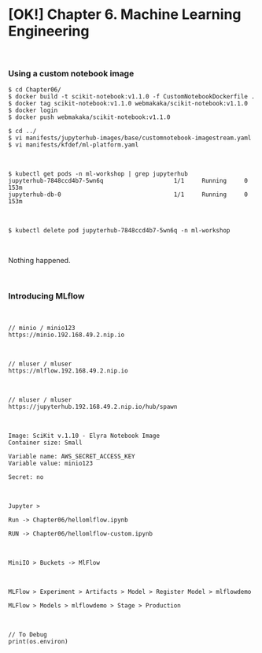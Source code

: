 # [OK!] Chapter 6. Machine Learning Engineering

<br/>

### Using a custom notebook image

```
$ cd Chapter06/
$ docker build -t scikit-notebook:v1.1.0 -f CustomNotebookDockerfile .
$ docker tag scikit-notebook:v1.1.0 webmakaka/scikit-notebook:v1.1.0
$ docker login
$ docker push webmakaka/scikit-notebook:v1.1.0
```

```
$ cd ../
$ vi manifests/jupyterhub-images/base/customnotebook-imagestream.yaml
$ vi manifests/kfdef/ml-platform.yaml
```

<!-- <br/>

```
$ kubectl apply -f ./customnotebook-imagestream.yaml
``` -->

<br/>

```
$ kubectl get pods -n ml-workshop | grep jupyterhub
jupyterhub-7848ccd4b7-5wn6q                    1/1     Running     0              153m
jupyterhub-db-0                                1/1     Running     0              153m
```

<br/>

```
$ kubectl delete pod jupyterhub-7848ccd4b7-5wn6q -n ml-workshop
```

<br/>

Nothing happened.

<br/>

### Introducing MLflow

<br/>

```
// minio / minio123
https://minio.192.168.49.2.nip.io
```

<br/>

```
// mluser / mluser
https://mlflow.192.168.49.2.nip.io
```

<br/>

```
// mluser / mluser
https://jupyterhub.192.168.49.2.nip.io/hub/spawn
```

<br/>

```
Image: SciKit v.1.10 - Elyra Notebook Image
Container size: Small

Variable name: AWS_SECRET_ACCESS_KEY
Variable value: minio123

Secret: no
```

<br/>

```
Jupyter >

Run -> Chapter06/hellomlflow.ipynb

RUN -> Chapter06/hellomlflow-custom.ipynb
```

<br/>

```
MiniIO > Buckets -> MlFlow
```

<br/>

```
MLFlow > Experiment > Artifacts > Model > Register Model > mlflowdemo

MLFlow > Models > mlflowdemo > Stage > Production
```

<br/>

```
// To Debug
print(os.environ)
```

